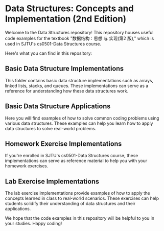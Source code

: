 # Data Structures: Concepts and Implementation (2nd Edition)

Welcome to the Data Structures repository! This repository houses useful code examples for the textbook "数据结构：思想 与 实现(第2 版)," which is used in SJTU's cs0501-Data Structures course.

Here's what you can find in this repository:

## Basic Data Structure Implementations

This folder contains basic data structure implementations such as arrays, linked lists, stacks, and queues. These implementations can serve as a reference for understanding how these data structures work.

## Basic Data Structure Applications

Here you will find examples of how to solve common coding problems using various data structures. These examples can help you learn how to apply data structures to solve real-world problems.

## Homework Exercise Implementations

If you're enrolled in SJTU's cs0501-Data Structures course, these implementations can serve as reference material to help you with your homework exercises.

## Lab Exercise Implementations

The lab exercise implementations provide examples of how to apply the concepts learned in class to real-world scenarios. These exercises can help students solidify their understanding of data structures and their applications.

We hope that the code examples in this repository will be helpful to you in your studies. Happy coding!